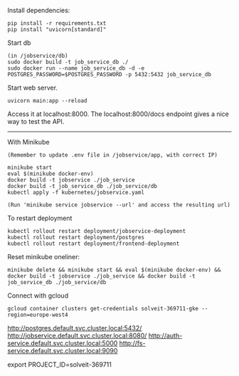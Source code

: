 
Install dependencies:

```
pip install -r requirements.txt
pip install "uvicorn[standard]"
```

Start db
```
(in /jobservice/db)
sudo docker build -t job_service_db ./
sudo docker run --name job_service_db -d -e POSTGRES_PASSWORD=$POSTGRES_PASSWORD -p 5432:5432 job_service_db
```

Start web server.

```
uvicorn main:app --reload
```

Access it at localhost:8000.
The localhost:8000/docs endpoint gives a nice way to test the API.


-------------


With Minikube
```
(Remember to update .env file in /jobservice/app, with correct IP)

minikube start
eval $(minikube docker-env)
docker build -t jobservice ./job_service
docker build -t job_service_db ./job_service/db
kubectl apply -f kubernetes/jobservice.yaml

(Run 'minikube service jobservice --url' and access the resulting url)
```

To restart deployment
```
kubectl rollout restart deployment/jobservice-deployment
kubectl rollout restart deployment/postgres
kubectl rollout restart deployment/frontend-deployment
```


Reset minikube oneliner:
```
minikube delete && minikube start && eval $(minikube docker-env) && docker build -t jobservice ./job_service && docker build -t job_service_db ./job_service/db
```

Connect with gcloud
```
gcloud container clusters get-credentials solveit-369711-gke --region=europe-west4
```

http://postgres.default.svc.cluster.local:5432/
http://jobservice.default.svc.cluster.local:8080/
http://auth-service.default.svc.cluster.local:5000
http://fs-service.default.svc.cluster.local:9090

export PROJECT_ID=solveit-369711